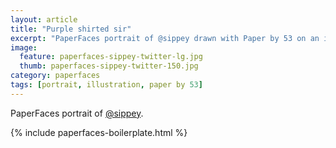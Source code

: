 ```yaml
---
layout: article
title: "Purple shirted sir"
excerpt: "PaperFaces portrait of @sippey drawn with Paper by 53 on an iPad."
image: 
  feature: paperfaces-sippey-twitter-lg.jpg
  thumb: paperfaces-sippey-twitter-150.jpg
category: paperfaces
tags: [portrait, illustration, paper by 53]
---
```


PaperFaces portrait of [@sippey](http://twitter.com/sippey).

{% include paperfaces-boilerplate.html %}